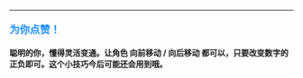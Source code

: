 ----------

#### <font color=#1E90FF size=4>**为你点赞！**</font>



#### 聪明的你，懂得灵活变通。让角色 **向前移动 / 向后移动** 都可以，只要改变数字的正负即可。这个小技巧今后可能还会用到哦。